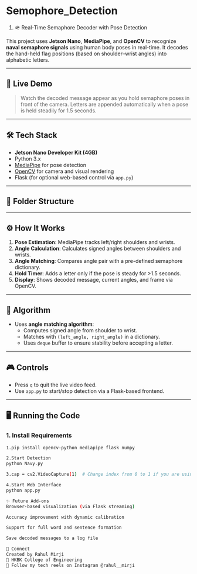 # Semophore_Detection

1. 🪖 Real-Time Semaphore Decoder with Pose Detection

This project uses **Jetson Nano**, **MediaPipe**, and **OpenCV** to recognize **naval semaphore signals** using human body poses in real-time. It decodes the hand-held flag positions (based on shoulder–wrist angles) into alphabetic letters.

---

## 🚀 Live Demo

> Watch the decoded message appear as you hold semaphore poses in front of the camera. Letters are appended automatically when a pose is held steadily for 1.5 seconds.

---

## 🛠️ Tech Stack

- **Jetson Nano Developer Kit (4GB)**
- Python 3.x
- [MediaPipe](https://github.com/google/mediapipe) for pose detection
- [OpenCV](https://opencv.org/) for camera and visual rendering
- Flask (for optional web-based control via `app.py`)

---

## 📂 Folder Structure

---

## ⚙️ How It Works

1. **Pose Estimation**: MediaPipe tracks left/right shoulders and wrists.
2. **Angle Calculation**: Calculates signed angles between shoulders and wrists.
3. **Angle Matching**: Compares angle pair with a pre-defined semaphore dictionary.
4. **Hold Timer**: Adds a letter only if the pose is steady for >1.5 seconds.
5. **Display**: Shows decoded message, current angles, and frame via OpenCV.

---

## 🧠 Algorithm

- Uses **angle matching algorithm**:
  - Computes signed angle from shoulder to wrist.
  - Matches with `(left_angle, right_angle)` in a dictionary.
  - Uses `deque` buffer to ensure stability before accepting a letter.

---

## 🎮 Controls

- Press `q` to quit the live video feed.
- Use `app.py` to start/stop detection via a Flask-based frontend.

---

## 🖥️ Running the Code

### 1. Install Requirements

```bash
1.pip install opencv-python mediapipe flask numpy

2.Start Detection
python Navy.py

3.cap = cv2.VideoCapture(1)  # Change index from 0 to 1 if you are using a seconday web cam

4.Start Web Interface
python app.py

✨ Future Add-ons
Browser-based visualization (via Flask streaming)

Accuracy improvement with dynamic calibration

Support for full word and sentence formation

Save decoded messages to a log file

🔗 Connect
Created by Rahul Mirji
📍 HKBK College of Engineering
📲 Follow my tech reels on Instagram @rahul__mirji
```
